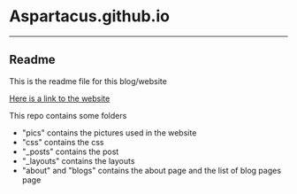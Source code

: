 # Aspartacus.github.io
---
Readme 
---
This is the readme file for this blog/website

[Here is a link to the website](http://aspartacus.github.io)

This repo contains some folders
* "pics" contains the pictures used in the website
* "css" contains the css
* "_posts" contains the post
* "_layouts" contains the layouts
* "about" and "blogs" contains the about page and the list of blog pages page
